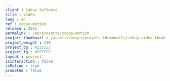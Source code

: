 ```yaml
---
client : Cobuy Software
title : Vidéo
lang : en
ref : cobuy-motion
release : 2021
permalink : /en/projects/cobuy-motion
project_thumbnail : /assets/images/projets-thumbnails/cobuy_video_thumb.png
project_weight : 110
project_bg : #222222
project_fg : #FFFFFF
layout : project
isInteraction : false
isMotion : true
promoted : false
---
```

